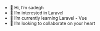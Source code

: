- 👋 Hi, I’m sadegh
- 👀 I’m interested in Laravel
- 🌱 I’m currently learning Laravel - Vue
- 💞️ I’m looking to collaborate on your heart


<!---
Sadegh72/Sadegh72 is a ✨ special ✨ repository because its `README.md` (this file) appears on your GitHub profile.
You can click the Preview link to take a look at your changes.
--->
